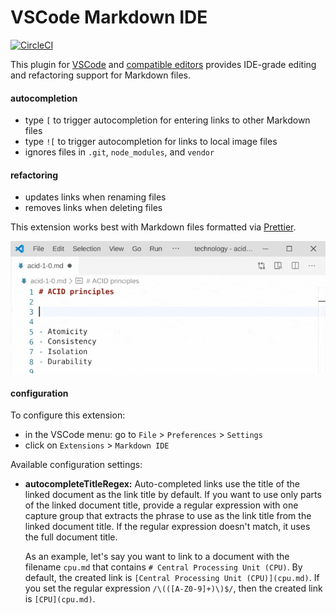 # VSCode Markdown IDE

[![CircleCI](https://circleci.com/gh/kevgo/vscode-markdown-ide.svg?style=shield)](https://circleci.com/gh/kevgo/vscode-markdown-ide)

This plugin for [VSCode](https://code.visualstudio.com) and
[compatible editors](https://open-vsx.org) provides IDE-grade editing and
refactoring support for Markdown files.

#### autocompletion

- type `[` to trigger autocompletion for entering links to other Markdown files
- type `![` to trigger autocompletion for links to local image files
- ignores files in `.git`, `node_modules`, and `vendor`

#### refactoring

- updates links when renaming files
- removes links when deleting files

This extension works best with Markdown files formatted via
[Prettier](https://prettier.io).

![autocompletion demo](https://raw.githubusercontent.com/kevgo/vscode-markdown-ide/master/documentation/autocomplete.gif)

#### configuration

To configure this extension:

- in the VSCode menu: go to `File` > `Preferences` > `Settings`
- click on `Extensions` > <code type="configExtName">Markdown IDE</code>

Available configuration settings:

<a type="configurationOptions">

- **autocompleteTitleRegex:** Auto-completed links use the title of the linked
  document as the link title by default. If you want to use only parts of the
  linked document title, provide a regular expression with one capture group
  that extracts the phrase to use as the link title from the linked document
  title. If the regular expression doesn't match, it uses the full document
  title.

  As an example, let's say you want to link to a document with the filename
  `cpu.md` that contains `# Central Processing Unit (CPU)`. By default, the
  created link is `[Central Processing Unit (CPU)](cpu.md)`. If you set the
  regular expression `/\(([A-Z0-9]+)\)$/`, then the created link is
  `[CPU](cpu.md)`.

</a>
